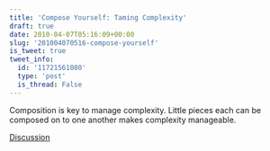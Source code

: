 ```yaml
---
title: 'Compose Yourself: Taming Complexity'
draft: true
date: 2010-04-07T05:16:09+00:00
slug: '201004070516-compose-yourself'
is_tweet: true
tweet_info:
  id: '11721561080'
  type: 'post'
  is_thread: False
---
```




Composition is key to manage complexity. Little pieces each can be composed on to one another makes complexity manageable.

[Discussion](https://x.com/sytelus/status/11721561080)
